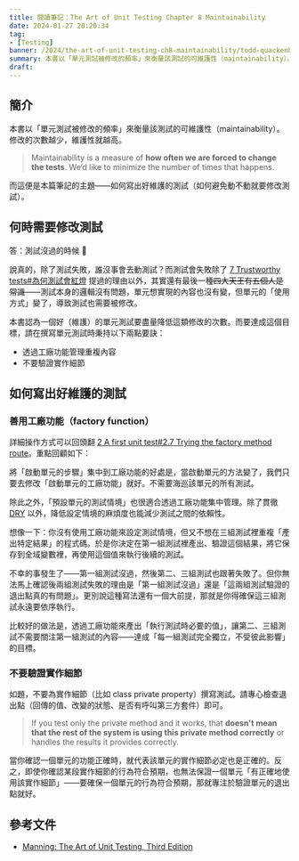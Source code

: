 ```yaml
---
title: 閱讀筆記：The Art of Unit Testing Chapter 8 Maintainability
date: 2024-01-27 20:20:34
tag:
- [Testing]
banner: /2024/the-art-of-unit-testing-ch8-maintainability/todd-quackenbush-IClZBVw5W5A-unsplash.jpg
summary: 本書以「單元測試被修改的頻率」來衡量該測試的可維護性（maintainability）。修改的次數越少，維護性就越高。而這便是本篇筆記的主題——如何寫出好維護的測試（如何避免動不動就要修改測試）。
draft: 
---
```


## 簡介

本書以「單元測試被修改的頻率」來衡量該測試的可維護性（maintainability）。修改的次數越少，維護性就越高。

> Maintainability is a measure of **how often we are forced to change the tests**. We’d like to minimize the number of times that happens.

而這便是本篇筆記的主題——如何寫出好維護的測試（如何避免動不動就要修改測試）。

## 何時需要修改測試

答：測試沒過的時候 🤡

說真的，除了測試失敗，誰沒事會去動測試？而測試會失敗除了 [7 Trustworthy tests#為何測試會紅燈](/2024/the-art-of-unit-testing-ch7-trustworthy-tests#為何測試會紅燈) 提過的理由以外，其實還有最後一種~~四大天王有五個人是常識~~——測試本身的邏輯沒有問題，單元想實現的內容也沒有變，但單元的「使用方式」變了，導致測試也需要被修改。

本書認為一個好（維護）的單元測試要盡量降低這類修改的次數。而要達成這個目標，請在撰寫單元測試時秉持以下兩點要訣：

- 透過工廠功能管理重複內容
- 不要驗證實作細節

## 如何寫出好維護的測試

### 善用工廠功能（factory function）

詳細操作方式可以回頭翻 [2 A first unit test#2.7 Trying the factory method route](/2023/the-art-of-unit-testing-ch2-a-first-unit-test#27-trying-the-factory-method-route)。重點回顧如下：

將「啟動單元的步驟」集中到工廠功能的好處是，當啟動單元的方法變了，我們只要去修改「啟動單元的工廠功能」就好。不需要海巡該單元的所有測試。

除此之外，「預設單元的測試情境」也很適合透過工廠功能集中管理。除了貫徹 [DRY](https://en.wikipedia.org/wiki/Don%27t_repeat_yourself) 以外，降低設定情境的麻煩度也能減少測試之間的依賴性。

想像一下：你沒有使用工廠功能來設定測試情境，但又不想在三組測試裡重複「產出特定結果」的程式碼。於是你決定在第一組測試裡產出、驗證這個結果，將它保存到全域變數裡，再使用這個值來執行後續的測試。

不幸的事發生了——第一組測試沒過，然後第二、三組測試也跟著失敗了。但你無法馬上確認後兩組測試失敗的理由是「第一組測試沒過」還是「這兩組測試驗證的退出點真的有問題」。更別說這種寫法還有一個大前提，那就是你得確保這三組測試永遠要依序執行。

比較好的做法是，透過工廠功能來產出「執行測試時必要的值」，讓第二、三組測試不需要關注第一組測試的內容——達成「每一組測試完全獨立，不受彼此影響」的目標。

### 不要驗證實作細節

如題，不要為實作細節（比如 class private property）撰寫測試。請專心檢查退出點（回傳的值、改變的狀態、是否有呼叫第三方套件）即可。

> If you test only the private method and it works, that **doesn't mean that the rest of the system is using this private method correctly** or handles the results it provides correctly.

當你確認一個單元的功能正確時，就代表該單元的實作細節必定也是正確的。反之，即使你確認某段實作細節的行為符合預期，也無法保證一個單元「有正確地使用該實作細節」——要確保一個單元的行為符合預期，那就專注於驗證單元的退出點就好。

## 參考文件

- [Manning: The Art of Unit Testing, Third Edition](https://www.manning.com/books/the-art-of-unit-testing-third-edition)
